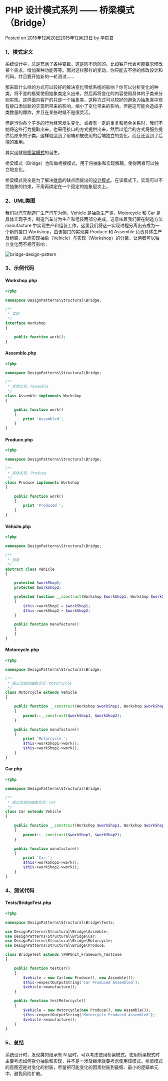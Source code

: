 # PHP 设计模式系列 —— 桥梁模式（Bridge）

 Posted on [2015年12月20日2015年12月23日][0] by [学院君][1]

### **1、模式定义**

系统设计中，总是充满了各种变数，这是防不慎防的。比如客户代表可能要求修改某个需求，增加某种功能等等。面对这样那样的变动，你只能去不停的修改设计和代码，并且要开始新的一轮测试……

那采取什么样的方式可以较好的解决变化带给系统的影响？你可以分析变化的种类，将不变的框架使用抽象类定义出来，然后再将变化的内容使用具体的子类来分别实现。这样面向客户的只是一个抽象类，这种方式可以较好的避免为抽象类中现有接口添加新的实现所带来的影响，缩小了变化带来的影响。但是这可能会造成子类数量的爆炸，并且在某些时候不是很灵活。

但是当你各个子类的行为经常发生变化，或者有一定的重复和组合关系时，我们不妨将这些行为提取出来，也采用接口的方式提供出来，然后以组合的方式将服务提供给原来的子类。这样就达到了前端和被使用的后端独立的变化，而且还达到了后端的重用。

其实这就是[桥梁模式][2]的诞生。

桥梁模式（Bridge）也叫做桥接模式，用于将抽象和实现解耦，使得两者可以独立地变化。

桥梁模式完全是为了解决[继承][3]的缺点而提出的[设计模式][4]。在该模式下，实现可以不受抽象的约束，不用再绑定在一个固定的抽象层次上。

### **2、UML类图**

我们以汽车制造厂生产汽车为例，Vehicle 是抽象生产类，Motorcycle 和 Car 是具体实现子类，制造汽车分为生产和组装两部分完成，这意味着我们要在制造方法 manufacture 中实现生产和组装工作，这里我们将这一实现过程分离出去成为一个新的接口 Workshop，由该接口的实现类 Produce 和 Assemble 负责具体生产及组装，从而实现抽象（Vehicle）与实现（Workshop）的分离，让两者可以独立变化而不相互影响：

![bridge-design-pattern][5]

### **3、示例代码**

#### **Workshop.php**

```php
<?php

namespace DesignPatterns\Structural\Bridge;

/**
 * 实现
 */
interface Workshop
{

    public function work();
}
```
#### **Assemble.php**

```php
<?php

namespace DesignPatterns\Structural\Bridge;

/**
 * 具体实现：Assemble
 */
class Assemble implements Workshop
{

    public function work()
    {
        print 'Assembled';
    }
}
```
#### **Produce.php**

```php
<?php

namespace DesignPatterns\Structural\Bridge;

/**
 * 具体实现：Produce
 */
class Produce implements Workshop
{

    public function work()
    {
        print 'Produced ';
    }
}
```

#### **Vehicle.php**

```php
<?php

namespace DesignPatterns\Structural\Bridge;

/**
 * 抽象
 */
abstract class Vehicle
{

    protected $workShop1;
    protected $workShop2;

    protected function __construct(Workshop $workShop1, Workshop $workShop2)
    {
        $this->workShop1 = $workShop1;
        $this->workShop2 = $workShop2;
    }

    public function manufacture()
    {
    }
}
```

#### **Motorcycle.php**

```php
<?php

namespace DesignPatterns\Structural\Bridge;

/**
 * 经过改良的抽象实现：Motorcycle
 */
class Motorcycle extends Vehicle
{

    public function __construct(Workshop $workShop1, Workshop $workShop2)
    {
        parent::__construct($workShop1, $workShop2);
    }

    public function manufacture()
    {
        print 'Motorcycle ';
        $this->workShop1->work();
        $this->workShop2->work();
    }
}
```
#### **Car.php**

```php
<?php

namespace DesignPatterns\Structural\Bridge;

/**
 * 经过改良的抽象实现：Car
 */
class Car extends Vehicle
{

    public function __construct(Workshop $workShop1, Workshop $workShop2)
    {
        parent::__construct($workShop1, $workShop2);
    }

    public function manufacture()
    {
        print 'Car ';
        $this->workShop1->work();
        $this->workShop2->work();
    }
}
```

### **4、测试代码**

#### **Tests/BridgeTest.php**

```php
<?php

namespace DesignPatterns\Structural\Bridge\Tests;

use DesignPatterns\Structural\Bridge\Assemble;
use DesignPatterns\Structural\Bridge\Car;
use DesignPatterns\Structural\Bridge\Motorcycle;
use DesignPatterns\Structural\Bridge\Produce;

class BridgeTest extends \PHPUnit_Framework_TestCase
{

    public function testCar()
    {
        $vehicle = new Car(new Produce(), new Assemble());
        $this->expectOutputString('Car Produced Assembled');
        $vehicle->manufacture();
    }

    public function testMotorcycle()
    {
        $vehicle = new Motorcycle(new Produce(), new Assemble());
        $this->expectOutputString('Motorcycle Produced Assembled');
        $vehicle->manufacture();
    }
}
```

### **5、总结**

系统设计时，发现类的继承有 N 层时，可以考虑使用桥梁模式。使用桥梁模式时主要考虑如何拆分抽象和实现，并不是一涉及继承就要考虑使用该模式。桥梁模式的意图还是对变化的封装，尽量把可能变化的因素封装到最细、最小的逻辑单元中，避免风险扩散。

[0]: http://laravelacademy.org/post/2680.html
[1]: http://laravelacademy.org/post/author/nonfu
[2]: http://laravelacademy.org/tags/%e6%a1%a5%e6%a2%81%e6%a8%a1%e5%bc%8f
[3]: http://laravelacademy.org/tags/%e7%bb%a7%e6%89%bf
[4]: http://laravelacademy.org/tags/%e8%ae%be%e8%ae%a1%e6%a8%a1%e5%bc%8f
[5]: ../img/bridge-design-pattern.png
[6]: http://laravelacademy.org/tags/php